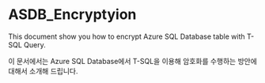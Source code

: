 # ASDB_Encryptyion
This document show you how to encrypt Azure SQL Database table with T-SQL Query.

이 문서에서는 Azure SQL Database에서 T-SQL을 이용해 암호화를 수행하는 방안에 대해서 소개해 드립니다.
